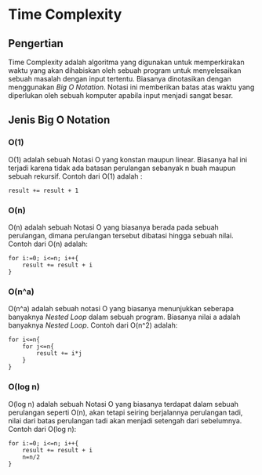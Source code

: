 # Time Complexity

## Pengertian
Time Complexity adalah algoritma yang digunakan untuk memperkirakan waktu yang akan dihabiskan oleh sebuah program untuk menyelesaikan sebuah masalah dengan input tertentu. Biasanya dinotasikan dengan menggunakan *Big O Notation*. Notasi ini memberikan batas atas waktu yang diperlukan oleh sebuah komputer apabila input menjadi sangat besar.

## Jenis Big O Notation

### O(1)
O(1) adalah sebuah Notasi O yang konstan maupun linear. Biasanya hal ini terjadi karena tidak ada batasan perulangan sebanyak n buah maupun sebuah rekursif. Contoh dari O(1) adalah :
```
result += result + 1
```

### O(n)
O(n) adalah sebuah Notasi O yang biasanya berada pada sebuah perulangan, dimana perulangan tersebut dibatasi hingga sebuah nilai. Contoh dari O(n) adalah: 
```
for i:=0; i<=n; i++{
    result += result + i
}
```

### O(n^a)
O(n^a) adalah sebuah notasi O yang biasanya menunjukkan seberapa banyaknya *Nested Loop* dalam sebuah program. Biasanya nilai a adalah banyaknya *Nested Loop*. Contoh dari O(n^2) adalah:
```
for i<=n{
    for j<=n{
        result += i*j
    }
}
```

### O(log n)
O(log n) adalah sebuah Notasi O yang biasanya terdapat dalam sebuah perulangan seperti O(n), akan tetapi seiring berjalannya perulangan tadi, nilai dari batas perulangan tadi akan menjadi setengah dari sebelumnya. Contoh dari O(log n):
```
for i:=0; i<=n; i++{
    result += result + i
    n=n/2
}